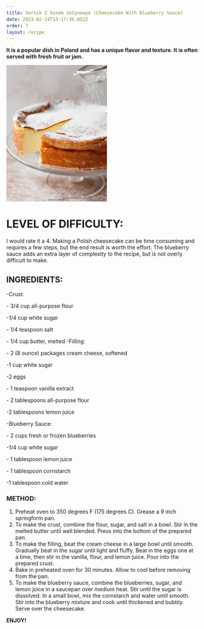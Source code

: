 ```yaml
---
title: Sernik Z Sosem Jeżynowym (Cheesecake With Blueberry Sauce)
date: 2023-02-14T13:17:35.052Z
order: 7
layout: recipe
---
```

**It is a popular dish in Poland and has a unique flavor and texture.  It is often served with fresh fruit or jam.**

![](../uploads/gggg.jpg "Sernik Z Sosem Jeżynowym ")

# **LEVEL OF DIFFICULTY:**

I would rate it a 4. Making a Polish cheesecake can be time consuming and requires a few steps, but the end result is worth the effort. The blueberry sauce adds an extra layer of complexity to the recipe, but is not overly difficult to make.

## **INGREDIENTS:**

\-Crust:

\- 3/4 cup all-purpose flour 

\-1/4 cup white sugar 

\- 1/4 teaspoon salt 

\- 1/4 cup butter, melted -Filling: 

\- 2 (8 ounce) packages cream cheese, softened 

\-1 cup white sugar 

\-2 eggs 

\- 1 teaspoon vanilla extract 

\- 2 tablespoons all-purpose flour 

\-2 tablespoons lemon juice 

\-Blueberry Sauce: 

\- 2 cups fresh or frozen blueberries 

\-1/4 cup white sugar 

\- 1 tablespoon lemon juice 

\- 1 tablespoon cornstarch 

\-1 tablespoon cold water 

### **METHOD:**

1. Preheat oven to 350 degrees F (175 degrees C). Grease a 9 inch springform pan. 
2. To make the crust, combine the flour, sugar, and salt in a bowl. Stir in the melted butter until well blended. Press into the bottom of the prepared pan. 
3. To make the filling, beat the cream cheese in a large bowl until smooth. Gradually beat in the sugar until light and fluffy. Beat in the eggs one at a time, then stir in the vanilla, flour, and lemon juice. Pour into the prepared crust. 
4. Bake in preheated oven for 30 minutes. Allow to cool before removing from the pan. 
5. To make the blueberry sauce, combine the blueberries, sugar, and lemon juice in a saucepan over medium heat. Stir until the sugar is dissolved. In a small bowl, mix the cornstarch and water until smooth. Stir into the blueberry mixture and cook until thickened and bubbly. Serve over the cheesecake.

**ENJOY!**